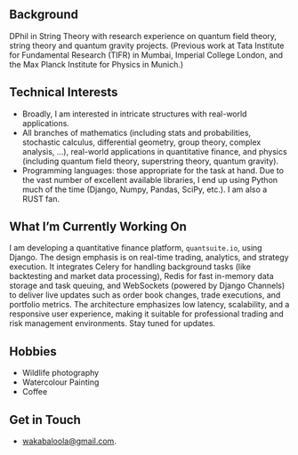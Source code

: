 ## Background

DPhil in String Theory with research experience on quantum field theory, string theory and quantum gravity projects. (Previous work at Tata Institute for Fundamental Research (TIFR) in Mumbai, Imperial College London, and the Max Planck Institute for Physics in Munich.)
  <!-- Experience in training a wide variety of AI models (DataAnnotation Tech) on coding, maths and physics. -->

## Technical Interests

  - Broadly, I am interested in intricate structures with real-world applications.
  - All branches of mathematics (including stats and probabilities, stochastic calculus, differential geometry, group theory, complex analysis, ...), real-world applications in quantitative finance, and physics (including quantum field theory, superstring theory, quantum gravity).
  - Programming languages: those appropriate for the task at hand.  Due to the vast number of excellent available libraries, I end up using Python much of the time (Django, Numpy, Pandas, SciPy, etc.). I am also a RUST fan.

## What I’m Currently Working On

I am developing a quantitative finance platform, `quantsuite.io`, using Django. The design emphasis is on real-time trading, analytics, and strategy execution. It integrates Celery for handling background tasks (like backtesting and market data processing), Redis for fast in-memory data storage and task queuing, and WebSockets (powered by Django Channels) to deliver live updates such as order book changes, trade executions, and portfolio metrics. The architecture emphasizes low latency, scalability, and a responsive user experience, making it suitable for professional trading and risk management environments. Stay tuned for updates.

## Hobbies

  - Wildlife photography
  - Watercolour Painting
  - Coffee

## Get in Touch

  - [wakabaloola@gmail.com](mailto:wakabaloola@gmail.com).  

<!---
wakabaloola/wakabaloola is a ✨ special ✨ repository because its `README.md` (this file) appears on your GitHub profile.
You can click the Preview link to take a look at your changes.
--->
